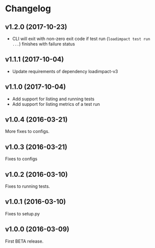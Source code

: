 # Changelog

## v1.2.0 (2017-10-23)

- CLI will exit with non-zero exit code if test run (`loadimpact test run ...`) finishes with failure status

## v1.1.1 (2017-10-04)

- Update requirements of dependency loadimpact-v3

## v1.1.0 (2017-10-04)

- Add support for listing and running tests
- Add support for listing metrics of a test run

## v1.0.4 (2016-03-21)

More fixes to configs.

## v1.0.3 (2016-03-21)

Fixes to configs

## v1.0.2 (2016-03-10)

Fixes to running tests.

## v1.0.1 (2016-03-10)

Fixes to setup.py

## v1.0.0 (2016-03-09)

First BETA release.
